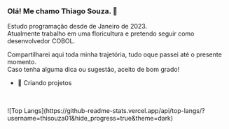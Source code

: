 ### Olá! Me chamo Thiago Souza. 👋

Estudo programação desde de Janeiro de 2023. </br>
Atualmente trabalho em uma floricultura e pretendo seguir como desenvolvedor COBOL.

Compartilharei aqui toda minha trajetória, tudo oque passei até o presente momento. </br>
Caso tenha alguma dica ou sugestão, aceito de bom grado!

- 🌱 Criando projetos

##

<br>
![Top Langs](https://github-readme-stats.vercel.app/api/top-langs/?username=thisouza01&hide_progress=true&theme=dark)
<br>

##

